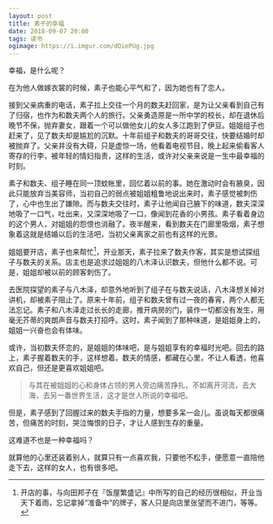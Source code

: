```yaml
---
layout: post
title: 素子的幸福
date: 2018-09-07 20:00
tags: 读书
ogimage: https://i.imgur.com/dQiePUg.jpg
---
```


幸福，是什么呢？

在为他人做嫁衣裳的时候，素子也能心平气和了，因为她也有了恋人。

接到父亲病重的电话，素子拉上交往一个月的数夫赶回家，是为让父亲看到自己有了归宿，也作为和数夫两个人的旅行。父亲勇造原是一所中学的校长，却在退休后晚节不保，抛弃妻女，跟着一个可以做他女儿的女人多江跑到了伊豆。姐姐组子也赶来了，见了数夫却是尴尬的沉默。十年前组子和数夫的哥哥交往，快要结婚时却被抛弃了。父亲并没有大碍，只是虚惊一场，他看着电视节目，晚上起来偷看客人寄存的行李，被年轻的情妇指责，这样的生活，或许对父亲来说是一生中最幸福的时刻。

素子和数夫、组子睡在同一顶蚊帐里，回忆着以前的事。她在激动时会有腋臭，因此只能放弃当美容师，当初自己的弱点被姐姐粗鲁地说出来时，素子感觉被刺伤了，心中也生出了嫌隙。而与数夫交往时，素子让他闻自己腋下的味道，数夫深深地吸了一口气，吐出来，又深深地吸了一口，像闻到花香的小男孩。素子看着身边的这个男人，对姐姐的怨恨也消融了。夜半醒来，看到数夫在门廊里吸烟，素子想象着这就是结婚以后的生活吧，当初父亲离家之前也有这样的光景。

姐姐要开店，素子也来帮忙[^1]，开业那天，素子拉来了数夫作客，其实是想试探组子与数夫的关系。店主也是追求过姐姐的八木泽认识数夫，但他什么都不说。可是，姐姐却被以前的顾客刺伤了。

去医院探望的素子与八木泽，却意外地听到了组子在与数夫说话，八木泽想关掉对讲机，却被素子阻止了。原来十年前，组子和数夫曾有过一夜的春宵，两个人都无法忘记。素子和八木泽走过长长的走廊，推开病房的门，装作一切都没有发生，用毫无芥蒂的爽朗声音与数夫打招呼。这时，素子闻到了那种味道，是姐姐身上的，姐姐一兴奋也会有体味。

或许，当初数夫怀恋的，是姐姐的体味吧，是与姐姐享有的幸福时光吧。回去的路上，素子握着数夫的手，这样想着。数夫的情感，都藏在心里，不让人看透，他喜欢自己，但还是更喜欢姐姐吧。

>与其在被姐姐的心和身体占领的男人旁边痛苦挣扎，不如离开河流，去大海，去另一番世界生活，这才是世人所说的幸福吧。  
>
但是，素子感到了回握过来的数夫手指的力量，想要多呆一会儿。虽说每天都很痛苦，但痛苦的时刻，哭泣悔恨的日子，才让人感到生存的重量。  

这难道不也是一种幸福吗？  

就算他的心里还装着别人，就算只有一点喜欢我，只要他不松手，便愿意一直陪他走下去，这样的女人，也有很多吧。


[^1]: 开店的事，与向田邦子在『饭屋繁盛记』中所写的自己的经历很相似，开业当天下着雨，忘记拿掉“准备中”的牌子，客人只是向店里张望而不进门，等等。